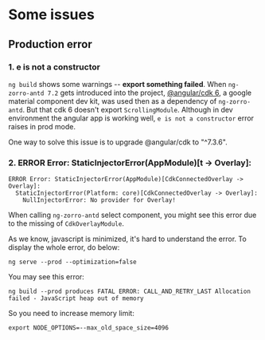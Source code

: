 # Some issues

## Production error

### 1. e is not a constructor

`ng build` shows some warnings -- **export something failed**. When `ng-zorro-antd 7.2` gets introduced into the project, [@angular/cdk 6](https://material.angular.io/cdk/categories), a google material component dev kit, was used then as a dependency of `ng-zorro-antd`. But that cdk 6 doesn't export `ScrollingModule`. Although in dev environment the angular app is working well, `e is not a constructor` error raises in prod mode.

One way to solve this issue is to upgrade @angular/cdk to "^7.3.6".

### 2. ERROR Error: StaticInjectorError(AppModule)[t -> Overlay]:

```
ERROR Error: StaticInjectorError(AppModule)[CdkConnectedOverlay -> Overlay]:
  StaticInjectorError(Platform: core)[CdkConnectedOverlay -> Overlay]:
    NullInjectorError: No provider for Overlay!
```

When calling `ng-zorro-antd` select component, you might see this error due to the missing of `CdkOverlayModule`.

As we know, javascript is minimized, it's hard to understand the error. To display the whole error, do below:

```shell
ng serve --prod --optimization=false
```

You may see this error:

```
ng build --prod produces FATAL ERROR: CALL_AND_RETRY_LAST Allocation failed - JavaScript heap out of memory
```

So you need to increase memory limit:

```shell
export NODE_OPTIONS=--max_old_space_size=4096
```
